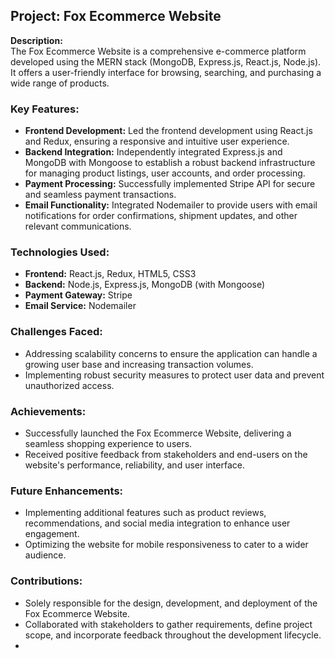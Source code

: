 ## Project: Fox Ecommerce Website

**Description:**  
The Fox Ecommerce Website is a comprehensive e-commerce platform developed using the MERN stack (MongoDB, Express.js, React.js, Node.js). It offers a user-friendly interface for browsing, searching, and purchasing a wide range of products. 

### Key Features:
- **Frontend Development:** Led the frontend development using React.js and Redux, ensuring a responsive and intuitive user experience.
- **Backend Integration:** Independently integrated Express.js and MongoDB with Mongoose to establish a robust backend infrastructure for managing product listings, user accounts, and order processing.
- **Payment Processing:** Successfully implemented Stripe API for secure and seamless payment transactions.
- **Email Functionality:** Integrated Nodemailer to provide users with email notifications for order confirmations, shipment updates, and other relevant communications.

### Technologies Used:
- **Frontend:** React.js, Redux, HTML5, CSS3
- **Backend:** Node.js, Express.js, MongoDB (with Mongoose)
- **Payment Gateway:** Stripe
- **Email Service:** Nodemailer

### Challenges Faced:
- Addressing scalability concerns to ensure the application can handle a growing user base and increasing transaction volumes.
- Implementing robust security measures to protect user data and prevent unauthorized access.

### Achievements:
- Successfully launched the Fox Ecommerce Website, delivering a seamless shopping experience to users.
- Received positive feedback from stakeholders and end-users on the website's performance, reliability, and user interface.

### Future Enhancements:
- Implementing additional features such as product reviews, recommendations, and social media integration to enhance user engagement.
- Optimizing the website for mobile responsiveness to cater to a wider audience.

### Contributions:
- Solely responsible for the design, development, and deployment of the Fox Ecommerce Website.
- Collaborated with stakeholders to gather requirements, define project scope, and incorporate feedback throughout the development lifecycle.
- 
